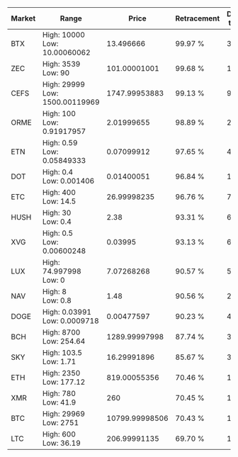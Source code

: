 | Market | Range | Price| Retracement | Doubles to 50% |
| --- | --- | --- | --- | --- |
| BTX | High: 10000<br />Low: 10.00060062 | 13.496666 | 99.97 % | 370.83 |
| ZEC | High: 3539<br />Low: 90 | 101.00001001 | 99.68 % | 17.97 |
| CEFS | High: 29999<br />Low: 1500.00119969 | 1747.99953883 | 99.13 % | 9.01 |
| ORME | High: 100<br />Low: 0.91917957 | 2.01999655 | 98.89 % | 24.98 |
| ETN | High: 0.59<br />Low: 0.05849333 | 0.07099912 | 97.65 % | 4.57 |
| DOT | High: 0.4<br />Low: 0.001406 | 0.01400051 | 96.84 % | 14.34 |
| ETC | High: 400<br />Low: 14.5 | 26.99998235 | 96.76 % | 7.68 |
| HUSH | High: 30<br />Low: 0.4 | 2.38 | 93.31 % | 6.39 |
| XVG | High: 0.5<br />Low: 0.00600248 | 0.03995 | 93.13 % | 6.33 |
| LUX | High: 74.997998<br />Low: 0 | 7.07268268 | 90.57 % | 5.30 |
| NAV | High: 8<br />Low: 0.8 | 1.48 | 90.56 % | 2.97 |
| DOGE | High: 0.03991<br />Low: 0.0009718 | 0.00477597 | 90.23 % | 4.28 |
| BCH | High: 8700<br />Low: 254.64 | 1289.99997998 | 87.74 % | 3.47 |
| SKY | High: 103.5<br />Low: 1.71 | 16.29991896 | 85.67 % | 3.23 |
| ETH | High: 2350<br />Low: 177.12 | 819.00055356 | 70.46 % | 1.54 |
| XMR | High: 780<br />Low: 41.9 | 260 | 70.45 % | 1.58 |
| BTC | High: 29969<br />Low: 2751 | 10799.99998506 | 70.43 % | 1.51 |
| LTC | High: 600<br />Low: 36.19 | 206.99991135 | 69.70 % | 1.54 |
